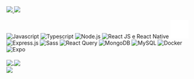 <div>
  <a href="https://www.linkedin.com/in/leonardo-dias-a829a0191/" target="_blank">
    <img
      src="https://img.shields.io/badge/View%20my%20LinkedIn-0077B5?style=for-the-badge&logo=linkedin&logoColor=white"
    />
  </a>
  <a href="mailto:leo_fdias@hotmail.com">
    <img
      src="https://img.shields.io/badge/Email%20me-D14836?style=for-the-badge&logo=gmail&logoColor=white"
    />
  </a>
</div>
<br />
<div>
  <img
    src="https://cdn.jsdelivr.net/gh/devicons/devicon/icons/javascript/javascript-original.svg"
    height="48"
    width="48"
    alt="Javascript"
    title="Javascript"
  />
  <img
    src="https://cdn.jsdelivr.net/gh/devicons/devicon/icons/typescript/typescript-original.svg"
    height="48"
    width="48"
    alt="Typescript"
    title="Typescript"
  />
  <img
    src="https://cdn.jsdelivr.net/gh/devicons/devicon/icons/nodejs/nodejs-original.svg"
    height="48"
    width="48"
    alt="Node.js"
    title="Node.js"
  />
  <img
    src="https://cdn.jsdelivr.net/gh/devicons/devicon/icons/react/react-original.svg"
    height="48"
    width="48"
    alt="React JS e React Native"
    title="React JS e React Native"
  />
  <img
    src="https://github.com/rafaelpapastamatiou/icons/blob/main/nextjs-icon-light.svg"
    height="48"
    width="48"
    alt="Next.js"
    title="Next.js"
  />
  <img
    src="https://avatars.githubusercontent.com/u/5658226?s=200&v=4"
    height="48"
    width="48"
    alt="Express.js"
    title="Express.js"
  />
  <!-- <img
    src="https://cdn.jsdelivr.net/gh/devicons/devicon/icons/redux/redux-original.svg"
    height="48"
    width="50"
    alt="Redux e Redux Toolkit"
    title="Redux e Redux Toolkit"
  />
  <img
    src="https://cdn.worldvectorlogo.com/logos/redux-saga.svg"
    height="48"
    width="80"
    alt="Redux Saga"
    title="Redux Saga"
  /> -->
  <!-- <img
    src="https://raw.githubusercontent.com/devicons/devicon/develop/icons/sequelize/sequelize-original.svg"
    height="48"
    width="48"
    alt="Sequelize"
    title="Sequelize"
  /> -->
  <!-- <img
    src="https://avatars.githubusercontent.com/u/20165699?s=200&v=4"
    height="48"
    width="48"
    alt="TypeORM"
    title="TypeORM"
  /> -->
  <!-- <img
    src="https://raw.githubusercontent.com/chakra-ui/chakra-ui/main/logo/logomark-colored.svg"
    height="48"
    width="48"
    alt="Chakra UI"
    title="Chakra UI"
  />
   <img
    src="https://gw.alipayobjects.com/zos/rmsportal/KDpgvguMpGfqaHPjicRK.svg"
    height="48"
    width="54"
    alt="Ant Design"
    title="Ant Design"
  /> -->
   <img
    src="https://cdn.jsdelivr.net/gh/devicons/devicon/icons/sass/sass-original.svg"
    height="48"
    width="48"
    alt="Sass"
    title="Sass"
  />
  <img
    src="https://react-query-v2.tanstack.com/_next/static/images/emblem-light-5d1cdce6c8bbb006ac6cefb8e1642877.svg"
    height="48"
    width="48"
    alt="React Query"
    title="React Query"
  />
  <img
    src="https://cdn.jsdelivr.net/gh/devicons/devicon/icons/mongodb/mongodb-original.svg"
    height="48"
    width="40"
    alt="MongoDB"
    title="MongoDB"
  />
  <img
    src="https://cdn.jsdelivr.net/gh/devicons/devicon/icons/mysql/mysql-original.svg"
    height="48"
    width="48"
    alt="MySQL"
    title="MySQL"
  />
  <!-- <img
    src="https://cdn.jsdelivr.net/gh/devicons/devicon/icons/postgresql/postgresql-original.svg"
    height="48"
    width="48"
    alt="PostgreSQL"
    title="PostgreSQL"
  /> -->
  <!-- <img
    src="https://cdn.jsdelivr.net/gh/devicons/devicon/icons/amazonwebservices/amazonwebservices-original.svg"
    height="48"
    width="48"
    alt="AWS"
    title="AWS"
  /> -->
  <!-- <img
    src="https://cdn.jsdelivr.net/gh/devicons/devicon/icons/heroku/heroku-original.svg"
    height="48"
    width="48"
    alt="Heroku"
    title="Heroku"
  /> -->
  <img
    src="https://cdn.jsdelivr.net/gh/devicons/devicon/icons/docker/docker-original.svg"
    height="48"
    width="48"
    alt="Docker"
    title="Docker"
  />
  <!-- <img
    src="https://cdn.jsdelivr.net/gh/devicons/devicon/icons/graphql/graphql-plain.svg"
    height="48"
    width="48"
    alt="GraphQL"
    title="GraphQL"
  /> -->
  <!-- <img
    src="https://cdn.jsdelivr.net/gh/devicons/devicon/icons/jamstack/jamstack-original.svg"
    height="48"
    width="48"
    alt="Jamstack"
    title="Jamstack"
  /> -->
  <img
    src="https://seeklogo.com/images/E/expo-logo-01BB2BCFC3-seeklogo.com.png"
    height="48"
    width="48"
    alt="Expo"
    title="Expo"
  />
</div>
<br />
<div>
  <a href="https://github.com/anuraghazra/github-readme-stats">
    <img
      align="center"
      src="https://github-readme-stats-kze34hkag-leofdias.vercel.app/api?username=leofdias&count_private=true&show_icons=true&theme=radical"
    />
  </a>
  <a href="https://github.com/anuraghazra/github-readme-stats">
    <img
      align="center"
      src="https://github-readme-stats-kze34hkag-leofdias.vercel.app/api/top-langs/?username=leofdias&layout=compact&theme=radical&langs_count=10"
    />
  </a>
</div>
<a href="https://github.com/anuraghazra/github-readme-stats">
  <img
    align="center"
    src="https://github-readme-stats-kze34hkag-leofdias.vercel.app/api/wakatime?username=leofdias&layout=compact&theme=radical"
  />
</a>
